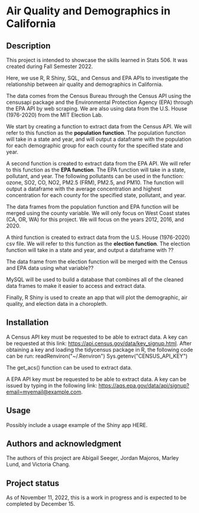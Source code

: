 # Air Quality and Demographics in California

## Description

This project is intended to showcase the skills learned in Stats 506. It was created during Fall Semester 2022.

Here, we use R, R Shiny, SQL, and Census and EPA APIs to investigate the relationship between air quality and demographics in California.

The data comes from the Census Bureau through the Census API using the censusapi package and the Environmental Protection Agency (EPA) through the EPA API by web scraping. We are also using data from the U.S. House (1976-2020) from the MIT Election Lab.

We start by creating a function to extract data from the Census API. We will refer to this function as the **population function**. The population function will take in a state and year, and will output a dataframe with the population for each demographic group for each county for the specified state and year.

A second function is created to extract data from the EPA API. We will refer to this function as the **EPA function**. The EPA function will take in a state, pollutant, and year. The following pollutants can be used in the function: ozone, SO2, CO, NO2, PM2.5 (FRM), PM2.5, and PM10. The function will output a dataframe with the average concentration and highest concentration for each county for the specified state, pollutant, and year.

The data frames from the population function and EPA function will be merged using the county variable. We will only focus on West Coast states (CA, OR, WA) for this project. We will focus on the years 2012, 2016, and 2020.

A third function is created to extract data from the U.S. House (1976-2020) csv file. We will refer to this function as the **election function**. The election function will take in a state and year, and output a dataframe with ??

The data frame from the election function will be merged with the Census and EPA data using what variable??

MySQL will be used to build a database that combines all of the cleaned data frames to make it easier to access and extract data.

Finally, R Shiny is used to create an app that will plot the demographic, air quality, and election data in a choropleth.

## Installation

A Census API key must be requested to be able to extract data. A key can be requested at this link: https://api.census.gov/data/key_signup.html. After obtaining a key and loading the tidycensus package in R, the following code can be run:
readRenviron("~/.Renviron")
Sys.getenv("CENSUS_API_KEY")

The get_acs() function can be used to extract data.

A EPA API key must be requested to be able to extract data. A key can be issued by typing in the following link: https://aqs.epa.gov/data/api/signup?email=myemail@example.com.

## Usage

Possibly include a usage example of the Shiny app HERE. 

## Authors and acknowledgment

The authors of this project are Abigail Seeger, Jordan Majoros, Marley Lund, and Victoria Chang. 

## Project status

As of November 11, 2022, this is a work in progress and is expected to be completed by December 15. 
